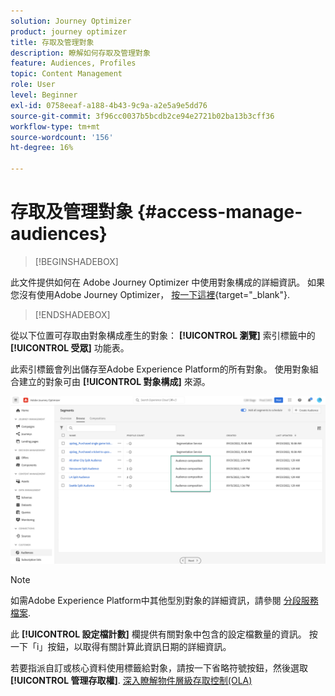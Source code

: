 ```yaml
---
solution: Journey Optimizer
product: journey optimizer
title: 存取及管理對象
description: 瞭解如何存取及管理對象
feature: Audiences, Profiles
topic: Content Management
role: User
level: Beginner
exl-id: 0758eeaf-a188-4b43-9c9a-a2e5a9e5dd76
source-git-commit: 3f96cc0037b5bcdb2ce94e2721b02ba13b3cff36
workflow-type: tm+mt
source-wordcount: '156'
ht-degree: 16%

---
```


# 存取及管理對象 {#access-manage-audiences}

>[!BEGINSHADEBOX]

此文件提供如何在 Adobe Journey Optimizer 中使用對象構成的詳細資訊。 如果您沒有使用Adobe Journey Optimizer， [按一下這裡](https://experienceleague.adobe.com/docs/experience-platform/segmentation/ui/audience-composition.html?lang=zh-Hant){target="_blank"}.

>[!ENDSHADEBOX]

從以下位置可存取由對象構成產生的對象： **[!UICONTROL 瀏覽]** 索引標籤中的 **[!UICONTROL 受眾]** 功能表。

此索引標籤會列出儲存至Adobe Experience Platform的所有對象。 使用對象組合建立的對象可由 **[!UICONTROL 對象構成]** 來源。

![](assets/audiences-list.png)

>[!NOTE]
>
>如需Adobe Experience Platform中其他型別對象的詳細資訊，請參閱 [分段服務檔案](https://experienceleague.adobe.com/docs/experience-platform/segmentation/ui/overview.html?lang=zh-Hant).

此 **[!UICONTROL 設定檔計數]** 欄提供有關對象中包含的設定檔數量的資訊。 按一下「i」按鈕，以取得有關計算此資訊日期的詳細資訊。

若要指派自訂或核心資料使用標籤給對象，請按一下省略符號按鈕，然後選取 **[!UICONTROL 管理存取權]**. [深入瞭解物件層級存取控制(OLA)](../administration/object-based-access.md)

<!--
-edit an audience?
-->
